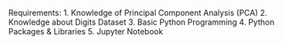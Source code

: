 Requirements:
             1. Knowledge of Principal Component Analysis (PCA)
             2. Knowledge about Digits Dataset
             3. Basic Python Programming
             4. Python Packages & Libraries
             5. Jupyter Notebook
